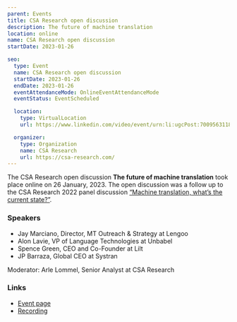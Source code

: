 ```yaml
---
parent: Events
title: CSA Research open discussion
description: The future of machine translation
location: online
name: CSA Research open discussion
startDate: 2023-01-26

seo:
  type: Event
  name: CSA Research open discussion
  startDate: 2023-01-26
  endDate: 2023-01-26
  eventAttendanceMode: OnlineEventAttendanceMode
  eventStatus: EventScheduled

  location:
    type: VirtualLocation
    url: https://www.linkedin.com/video/event/urn:li:ugcPost:7009563118951366656/

  organizer:
    type: Organization
    name: CSA Research
    url: https://csa-research.com/
---
```



The CSA Research open discussion **The future of machine translation** took place online on 26 January, 2023.
The open discussion was a follow up to the CSA Research 2022 panel discussion [“Machine translation, what’s the current state?”](csa-panel-discussion.md).

### Speakers

- Jay Marciano, Director, MT Outreach & Strategy at Lengoo
- Alon Lavie, VP of Language Technologies at Unbabel
- Spence Green, CEO and Co-Founder at Lilt
- JP Barraza, Global CEO at Systran

Moderator: Arle Lommel, Senior Analyst at CSA Research

### Links

- [Event page](https://www.linkedin.com/video/event/urn:li:ugcPost:7009563118951366656/)
- [Recording](https://player.vimeo.com/video/793300616)
